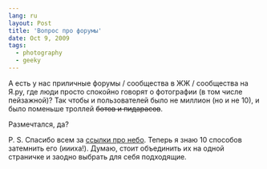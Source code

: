 ```yaml
---
lang: ru
layout: Post
title: 'Вопрос про форумы'
date: Oct 9, 2009
tags:
  - photography
  - geeky
---
```


А есть у нас приличные форумы / сообщества в ЖЖ / сообщества на Я.ру, где люди просто спокойно говорят о фотографии (в том числе пейзажной)? Так чтобы и пользователей было не миллион (но и не 10), и было поменьше троллей ~~ботов и пидарасов~~.

Размечтался, да?

P. S. Спасибо всем за [ссылки про небо](/blog/3919 'Как усилить небо в Фотошопе?'). Теперь я знаю 10 способов затемнить его (иииха!). Думаю, стоит объединить их на одной страничке и заодно выбрать для себя подходящие.
